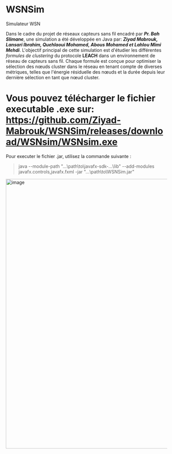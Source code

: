 # WSNSim
Simulateur WSN

Dans le cadre du projet de réseaux capteurs sans fil encadré par _**Pr. Bah Slimane**_, une simulation a été développée en Java par: _**Ziyad Mabrouk, Lansari Ibrahim, Quehlaoui Mohamed, Abous Mohamed et Lahlou Mimi Mehdi**_. L'objectif principal de cette simulation est d'étudier les différentes _formules de clustering_ du protocole **LEACH** dans un environnement de réseau de capteurs sans fil. Chaque formule est conçue pour optimiser la sélection des nœuds cluster dans le réseau en tenant compte de diverses métriques, telles que l'énergie résiduelle des nœuds et la durée depuis leur dernière sélection en tant que nœud cluster.

# Vous pouvez télécharger le fichier executable .exe sur: https://github.com/Ziyad-Mabrouk/WSNSim/releases/download/WSNsim/WSNsim.exe

Pour executer le fichier .jar, utilisez la commande suivante :
> java --module-path "...\path\to\javafx-sdk-...\lib" --add-modules javafx.controls,javafx.fxml -jar "...\path\to\WSNSim.jar"

<img width="838" alt="image" src="https://github.com/Ziyad-Mabrouk/WSNSim/assets/125457402/b4ddfcf2-4a22-496d-9066-64aa5f9f1170">
